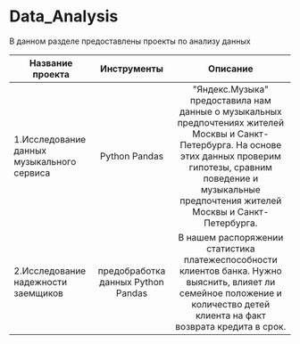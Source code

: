 # Data_Analysis
В данном разделе предоставлены проекты по анализу данных

| Название проекта    | Инструменты          | Описание |
| ------------------- |:--------------------:|:--------:|
| 1.Исследование данных музыкального сервиса | Python Pandas | "Яндекс.Музыка" предоставила нам данные о музыкальных предпочтениях жителей Москвы и Санкт-Петербурга. На основе этих данных проверим гипотезы, сравним поведение и музыкальные предпочтения жителей Москвы и Санкт-Петербурга. |
| 2.Исследование надежности заемщиков | предобработка данных Python Pandas | В нашем распоряжении статистика платежеспособности клиентов банка. Нужно выяснить, влияет ли семейное положение и количество детей клиента на факт возврата кредита в срок. |
